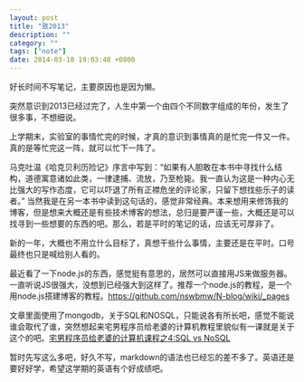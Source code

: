 ```yaml
---
layout: post
title: "致2013"
description: ""
category: ""
tags: ["note"]
date: 2014-03-10 19:03:48 +0800
---
```


好长时间不写笔记，主要原因也是因为懒。

突然意识到2013已经过完了，人生中第一个由四个不同数字组成的年份，发生了很多事，不想细说。

上学期末，实验室的事情忙完的时候，才真的意识到事情真的是忙完一件又一件。真的是等忙完这一阵，就可以忙下一阵了。

马克吐温《哈克贝利历险记》序言中写到：“如果有人胆敢在本书中寻找什么结构，道德寓意诸如此类，一律逮捕、流放，乃至枪毙。我一直认为这是一种内心无比强大的写作态度，它可以吓退了所有正襟危坐的评论家，只留下想找些乐子的读者。” 当然我是在另一本书中读到这句话的，感觉非常经典。本来想用来修饰我的博客，但是想来大概还是有些技术博客的想法，总归是要严谨一些，大概还是可以找寻到一些想要的东西的吧。那么，若是平时的笔记的话，应该无可厚非了。

新的一年，大概也不用立什么目标了，真想干些什么事情，主要还是在平时。口号最终也只是喊给别人看的。

最近看了一下node.js的东西，感觉挺有意思的，居然可以直接用JS来做服务器。一直听说JS很强大，没想到已经强大到这样了。推荐一个node.js的教程，是一个用node.js搭建博客的教程。<a href="https://github.com/nswbmw/N-blog/wiki/_pages" target="_blank">https://github.com/nswbmw/N-blog/wiki/_pages</a>

文章里面使用了mongodb，关于SQL和NOSQL，只能说各有所长吧，感觉不能说谁会取代了谁，突然想起来宅男程序员给老婆的计算机教程里貌似有一课就是关于这个的吧。<a href="http://developer.51cto.com/art/201202/317596.htm" target="_blank">宅男程序员给老婆的计算机课程之4:SQL vs NoSQL</a>

暂时先写这么多吧，好久不写，markdown的语法也已经忘的差不多了。英语还是要好好学，希望这学期的英语有个好成绩吧。